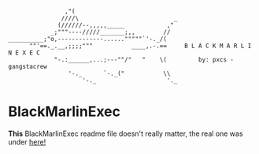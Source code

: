 ```shell
                ,"(
               ////\                           _
              (//////--,,,,,_____            ,"
            _;"""----/////_______;,,        //
__________;"o,-------------......"""""`'-._/(
      ""'==._.__,;;;;"""           ____,.-.==     B L A C K M A R L I N E X E C
             "-.:______,...;---""/"   "    \(         by: pxcs - gangstacrew
                 '-._      `-._("           \\
                     '-._                    '._
```

# BlackMarlinExec
**This** BlackMarlinExec readme file doesn't really matter, the real one was under [here!](https://github.com/pxcs/BlackMarlinExec/blob/main/README)
